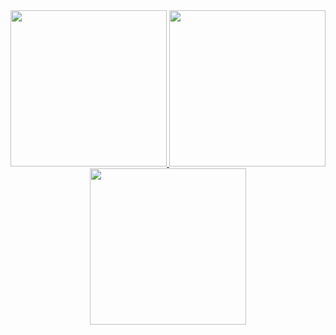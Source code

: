 <div align="center">

<a href="https://apps.apple.com/us/app/ishare-qr/id6673915598">
  <img src="https://is1-ssl.mzstatic.com/image/thumb/PurpleSource211/v4/c0/68/15/c068157d-dba5-37ff-abf7-3180810515ca/1.png/460x0w.webp" width="250px">
</a>
<a href="https://apps.apple.com/us/app/ishare-qr/id6673915598">
  <img src="https://is1-ssl.mzstatic.com/image/thumb/PurpleSource211/v4/bb/3d/7e/bb3d7e37-131b-4b32-ffc1-28ba5c191d4a/2.png/460x0w.webp" width="250px">
</a>
<a href="https://apps.apple.com/us/app/ishare-qr/id6673915598">
  <img src="https://is1-ssl.mzstatic.com/image/thumb/PurpleSource211/v4/bb/2a/7d/bb2a7d13-9e54-fc48-d3d4-c915c953a07f/6.png/460x0w.webp" width="250px">
</a>

</div>
